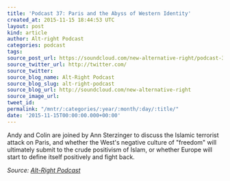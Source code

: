 ```yaml
---
title: 'Podcast 37: Paris and the Abyss of Western Identity'
created_at: 2015-11-15 18:44:53 UTC
layout: post
kind: article
author: Alt-right Podcast
categories: podcast
tags: 
source_post_url: https://soundcloud.com/new-alternative-right/podcast-37-paris-and-the-abyss-of-western-identity
source_twitter_url: http://twitter.com/
source_twitter: 
source_blog_name: Alt-Right Podcast
source_blog_slug: alt-right-podcast
source_blog_url: http://soundcloud.com/new-alternative-right
source_image_url: 
tweet_id: 
permalink: "/mntr/:categories/:year/:month/:day/:title/"
date: '2015-11-15T00:00:00.000+00:00'
---
```

Andy and Colin are joined by Ann Sterzinger to discuss the Islamic terrorist attack on Paris, and whether the West's negative culture of "freedom" will ultimately submit to the crude positivism of Islam, or whether Europe will start to define itself positively and fight back.<div class="">
    <i>Source: <a href="http://soundcloud.com/new-alternative-right">Alt-Right Podcast</a></i>
</div>
